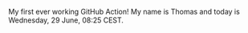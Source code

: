 My first ever working GitHub Action!
My name is Thomas and today is Wednesday, 29 June, 08:25 CEST. 
